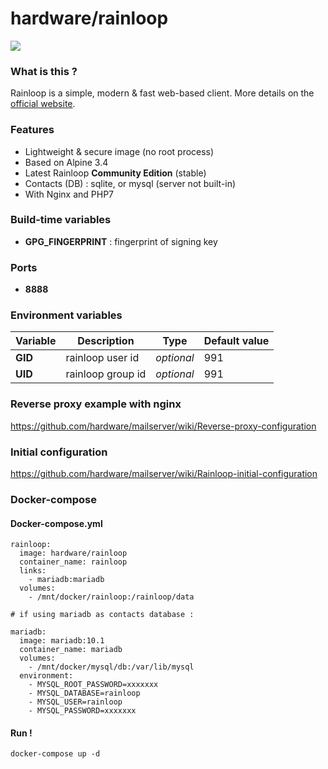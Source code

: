 # hardware/rainloop

![](https://i.goopics.net/nI.png)

### What is this ?

Rainloop is a simple, modern & fast web-based client. More details on the [official website](http://www.rainloop.net/).

### Features

- Lightweight & secure image (no root process)
- Based on Alpine 3.4
- Latest Rainloop **Community Edition** (stable)
- Contacts (DB) : sqlite, or mysql (server not built-in)
- With Nginx and PHP7

### Build-time variables

- **GPG_FINGERPRINT** : fingerprint of signing key

### Ports

- **8888**

### Environment variables

| Variable | Description | Type | Default value |
| -------- | ----------- | ---- | ------------- |
| **GID** | rainloop user id | *optional* | 991
| **UID** | rainloop group id | *optional* | 991

### Reverse proxy example with nginx

https://github.com/hardware/mailserver/wiki/Reverse-proxy-configuration

### Initial configuration

https://github.com/hardware/mailserver/wiki/Rainloop-initial-configuration

### Docker-compose

#### Docker-compose.yml
```
rainloop:
  image: hardware/rainloop
  container_name: rainloop
  links:
    - mariadb:mariadb
  volumes:
    - /mnt/docker/rainloop:/rainloop/data

# if using mariadb as contacts database :

mariadb:
  image: mariadb:10.1
  container_name: mariadb
  volumes:
    - /mnt/docker/mysql/db:/var/lib/mysql
  environment:
    - MYSQL_ROOT_PASSWORD=xxxxxxx
    - MYSQL_DATABASE=rainloop
    - MYSQL_USER=rainloop
    - MYSQL_PASSWORD=xxxxxxx
```

#### Run !

```
docker-compose up -d
```
